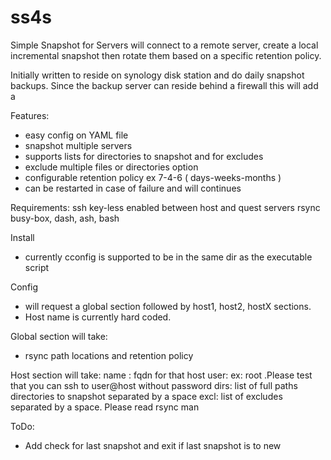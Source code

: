 # ss4s
Simple Snapshot for Servers will connect to a remote server, create a local
incremental snapshot then rotate them based on a specific retention policy.

Initially written to reside on synology disk station and do daily snapshot backups.
Since the backup server can reside behind a firewall this will add a

Features:
- easy config on YAML file
- snapshot multiple servers
- supports lists for directories to snapshot and for excludes
- exclude multiple files or directories option
- configurable retention policy ex 7-4-6  ( days-weeks-months )
- can be restarted in case of failure and will continues

Requirements:
ssh key-less enabled between host and quest servers
rsync
busy-box, dash, ash, bash

Install
- currently cconfig is supported to be in the same dir as the executable script

Config
- will request a global section followed by host1, host2, hostX sections.
- Host name is currently hard coded.

Global section will take:
- rsync path locations and retention policy

Host section will take:
name : fqdn for that host
user: ex: root .Please test that you can ssh to user@host without password
dirs: list of full paths directories to snapshot separated by a space
excl: list of excludes separated by a space. Please read rsync man

ToDo:
- Add check for last snapshot and exit if last snapshot is to new


